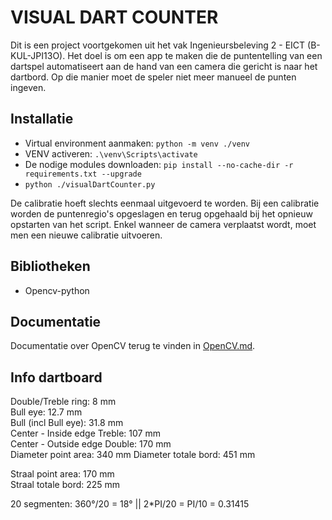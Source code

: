 # VISUAL DART COUNTER  
Dit is een project voortgekomen uit het vak Ingenieursbeleving 2 - EICT (B-KUL-JPI13O). Het doel is om een app te maken die de puntentelling van een dartspel automatiseert aan de hand van een camera die gericht is naar het dartbord. Op die manier moet de speler niet meer manueel de punten ingeven.

## Installatie  
* Virtual environment aanmaken: `python -m venv ./venv`
* VENV activeren: `.\venv\Scripts\activate`
* De nodige modules downloaden: `pip install --no-cache-dir -r requirements.txt --upgrade`  
* `python ./visualDartCounter.py`

De calibratie hoeft slechts eenmaal uitgevoerd te worden. Bij een calibratie worden de puntenregio's opgeslagen en terug opgehaald bij het opnieuw opstarten van het script. Enkel wanneer de camera verplaatst wordt, moet men een nieuwe calibratie uitvoeren.
## Bibliotheken  
* Opencv-python  

## Documentatie
Documentatie over OpenCV terug te vinden in [OpenCV.md](opencv.md).


## Info dartboard
Double/Treble ring: 8 mm  
Bull eye: 12.7 mm  
Bull (incl Bull eye): 31.8 mm  
Center - Inside edge Treble: 107 mm  
Center - Outside edge Double: 170 mm  
Diameter point area: 340 mm 
Diameter totale bord: 451 mm  
  
Straal point area: 170 mm   
Straal totale bord: 225 mm  
  
20 segmenten: 360°/20 = 18° || 2*PI/20 = PI/10 = 0.31415  

<!---
## Planning  
Start (11-10-2021)  
### Week 41-42:  
Opstarten van het project  
- [x] Aanmaken van een Git repository.  
- [x] Informatie opzoeken over opencv-python
- [x] Beeldmateriaal verzamelen  
- [x] Planning opstellen

### Week 43-44-45:
Maken van een eerste versie die een afbeelding van een dartbord kan uitlezen. Puntenregio's vastleggen.  
Vervolgens bollen aanbrengen op het dartbord die de pijltjes voorstellen.   
Punten samenstellen
- [x] Code vormgeven
- [x] Ellipsen/cirkels herkennen/vinden
- [x] Orientatie van het bord vinden (15/11)  
- [x] Puntenregio's definiëren (15/11)  
### Week 46-48:  
Blauwe vierkanten op het dartbord aanbrengen als dartpijlen. De *fake* dartpijlen herkennen en punten tellen.
- [x] Beeldmateriaal aanmaken met *fake* pijltjes
- [x] Code uitbreiden zodat het werkt met blauwe vierkanten
- [x] Punten van een worp optellen
### Week 48-50:  
Uitgebreider testen met de blauwe vierkanten als dartpijl. Daarna blauwe vierkanten vervangen door effectieve dartpijlen
- [x] Extra beeldmateriaal aanmaken met *fake* pijltjes
- [x] Beeldmateriaal verzamelen met *echte* dartpijlen
- [ ] Code uitbreiden zodat de *echte* dartpijlen herkend worden
- [ ] Exacte plaats van de dartpijl bepalen
### Week XX-XX:
Gebruik maken van een effectieve camera. Onderzoeken of 1 camera voldoende is om een accurate puntentelling te verkrijgen. 
- [ ] Afbeeldingen vervangen door livebeeld van een camera
- [ ] Code verder uitwerken
### Week XX-XX
- [ ] GUI ontwerpen. 
- [ ] Verder op punt zetten van de nauwkeurigheid
- [ ] 

## Opmerkingen
* Straal wordt meegegeven vanuit het center van het bord, dus NIET vanuit nulpunt afbeelding.  
-> Aanpassen door coordinaat van Dart te verschuiven

* Puntcoordinaten worden WEL bepaald vanuit nulpunt afbeelding
-->